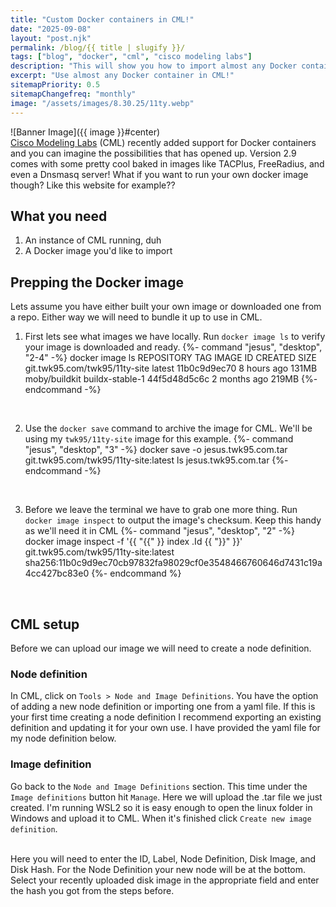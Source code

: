 ```yaml
---
title: "Custom Docker containers in CML!"
date: "2025-09-08"
layout: "post.njk"
permalink: /blog/{{ title | slugify }}/
tags: ["blog", "docker", "cml", "cisco modeling labs"]
description: "This will show you how to import almost any Docker container into Cisco Modeling Labs."
excerpt: "Use almost any Docker container in CML!"
sitemapPriority: 0.5
sitemapChangefreq: "monthly"
image: "/assets/images/8.30.25/11ty.webp"
---
```


![Banner Image]({{ image }}#center)
<br/>
[Cisco Modeling Labs](https://www.cisco.com/site/us/en/learn/training-certifications/training/modeling-labs/index.html) (CML) recently added support for Docker containers and you can imagine the possibilities that has opened up. Version 2.9 comes with some pretty cool baked in images like TACPlus, FreeRadius, and even a Dnsmasq server! What if you want to run your own docker image though? Like this website for example??

## What you need

1. An instance of CML running, duh
2. A Docker image you'd like to import

## Prepping the Docker image

Lets assume you have either built your own image or downloaded one from a repo. Either way we will need to bundle it up to use in CML. 
<br>

1. First lets see what images we have locally. Run `docker image ls` to verify your image is downloaded and ready.
{%- command "jesus", "desktop", "2-4" -%}
docker image ls
REPOSITORY                      TAG               IMAGE ID       CREATED        SIZE
git.twk95.com/twk95/11ty-site   latest            11b0c9d9ec70   8 hours ago    131MB
moby/buildkit                   buildx-stable-1   44f5d48d5c6c   2 months ago   219MB
{%- endcommand -%}
<br>

2. Use the `docker save` command to archive the image for CML. We'll be using my `twk95/11ty-site` image for this example.
{%- command "jesus", "desktop", "3" -%}
docker save -o jesus.twk95.com.tar git.twk95.com/twk95/11ty-site:latest 
ls
jesus.twk95.com.tar
{%- endcommand -%}
<br>

3. Before we leave the terminal we have to grab one more thing. Run `docker image inspect` to output the image's checksum. Keep this handy as we'll need it in CML
{%- command "jesus", "desktop", "2" -%}
docker image inspect -f '{{ "{{" }} index .Id {{ "}}" }}' git.twk95.com/twk95/11ty-site:latest 
sha256:11b0c9d9ec70cb97832fa98029cf0e3548466760646d7431c19a4cc427bc83e0
{%- endcommand %}
<br>

## CML setup

Before we can upload our image we will need to create a node definition.
<br>

### Node definition

In CML, click on `Tools > Node and Image Definitions`. You have the option of adding a new node definition or importing one from a yaml file. If this is your first time creating a node definition I recommend exporting an existing definition and updating it for your own use. I have provided the yaml file for my node definition below. 
<br>

### Image definition

Go back to the `Node and Image Definitions` section. This time under the `Image definitions` button hit `Manage`. Here we will upload the .tar file we just created. I'm running WSL2 so it is easy enough to open the linux folder in Windows and upload it to CML. When it's finished click `Create new image definition`.
<br>
<br>

Here you will need to enter the ID, Label, Node Definition, Disk Image, and Disk Hash. For the Node Definition your new node will be at the bottom. Select your recently uploaded disk image in the appropriate field and enter the hash you got from the steps before.

### 